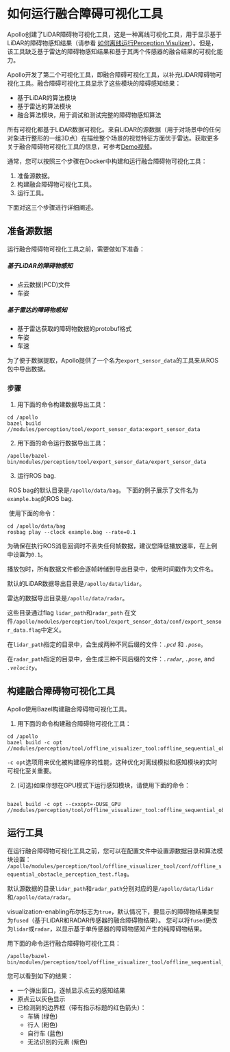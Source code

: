 # 如何运行融合障碍可视化工具

Apollo创建了LiDAR障碍物可视化工具，这是一种离线可视化工具，用于显示基于LiDAR的障碍物感知结果（请参看 [如何离线运行Perception Visulizer](https://github.com/ApolloAuto/apollo/blob/master/docs/howto/how_to_run_offline_perception_visualizer_cn.md)）。但是，该工具缺乏基于雷达的障碍物感知结果和基于其两个传感器的融合结果的可视化能力。

Apollo开发了第二个可视化工具，即融合障碍可视化工具，以补充LiDAR障碍物可视化工具。融合障碍可视化工具显示了这些模块的障碍感知结果：

-  基于LiDAR的算法模块 
-  基于雷达的算法模块
-  融合算法模块，用于调试和测试完整的障碍物感知算法

所有可视化都基于LiDAR数据可视化。来自LiDAR的源数据（用于对场景中的任何对象进行整形的一组3D点）在描绘整个场景的视觉特征方面优于雷达。获取更多关于融合障碍物可视化工具的信息，可参考[Demo视频](http://apollo.auto/platform/perception.html)。

通常，您可以按照三个步骤在Docker中构建和运行融合障碍物可视化工具：

1. 准备源数据。
2. 构建融合障碍物可视化工具。
3. 运行工具。

下面对这三个步骤进行详细阐述。

## 准备源数据


运行融合障碍物可视化工具之前，需要做如下准备：

##### 基于LiDAR的障碍物感知

- 点云数据(PCD)文件
- 车姿

##### 基于雷达的障碍物感知

- 基于雷达获取的障碍物数据的protobuf格式
- 车姿
- 车速

为了便于数据提取，Apollo提供了一个名为`export_sensor_data`的工具来从ROS包中导出数据。

### 步骤

1. 用下面的命令构建数据导出工具：


```
cd /apollo
bazel build //modules/perception/tool/export_sensor_data:export_sensor_data
```

2. 用下面的命令运行数据导出工具：

```
/apollo/bazel-bin/modules/perception/tool/export_sensor_data/export_sensor_data
```

3. 运行ROS bag.   

​       ROS bag的默认目录是`/apollo/data/bag`。 
​       下面的例子展示了文件名为`example.bag`的ROS bag.

​      使用下面的命令：

```
cd /apollo/data/bag
rosbag play --clock example.bag --rate=0.1
```

为确保在执行ROS消息回调时不丢失任何帧数据，建议您降低播放速率，在上例中设置为`0.1`。

播放包时，所有数据文件都会逐帧转储到导出目录中，使用时间戳作为文件名。

默认的LiDAR数据导出目录是`/apollo/data/lidar`。

雷达的数据导出目录是`/apollo/data/radar`。

这些目录通过flag `lidar_path`和`radar_path` 在文件`/apollo/modules/perception/tool/export_sensor_data/conf/export_sensor_data.flag`中定义。

在`lidar_path`指定的目录中，会生成两种不同后缀的文件：*`.pcd`* 和 *`.pose`*。

在`radar_path`指定的目录中，会生成三种不同后缀的文件：*`.radar`*, *`.pose`*, and *`.velocity`*。

## 构建融合障碍物可视化工具

Apollo使用Bazel构建融合障碍物可视化工具。

1. 用下面的命令构建融合障碍物可视化工具：

```
cd /apollo
bazel build -c opt //modules/perception/tool/offline_visualizer_tool:offline_sequential_obstacle_perception_test
```

`-c opt`选项用来优化被构建程序的性能，这种优化对离线模拟和感知模块的实时可视化至关重要。

2. (可选)如果你想在GPU模式下运行感知模块，请使用下面的命令：

```

bazel build -c opt --cxxopt=-DUSE_GPU //modules/perception/tool/offline_visualizer_tool:offline_sequential_obstacle_perception_test
```

## 运行工具

在运行融合障碍物可视化工具之前，您可以在配置文件中设置源数据目录和算法模块设置： `/apollo/modules/perception/tool/offline_visualizer_tool/conf/offline_sequential_obstacle_perception_test.flag`。

默认源数据的目录`lidar_path`和`radar_path`分别对应的是`/apollo/data/lidar`和`/apollo/data/radar`。

visualization-enabling布尔标志为`true`，默认情况下，要显示的障碍物结果类型为`fused`（基于LiDAR和RADAR传感器的融合障碍物结果）。 您可以将`fused`更改为`lidar`或`radar`，以显示基于单传感器的障碍物感知产生的纯障碍物结果。

用下面的命令运行融合障碍物可视化工具：

```
/apollo/bazel-bin/modules/perception/tool/offline_visualizer_tool/offline_sequential_obstacle_perception_test
```

您可以看到如下的结果：

- 一个弹出窗口，逐帧显示点云的感知结果 
- 原点云以灰色显示
- 已检测到的边界框（带有指示标题的红色箭头）：
  -  车辆 (绿色)
  -  行人 (粉色)
  -  自行车 (蓝色)
  -  无法识别的元素 (紫色) 
